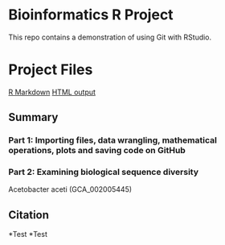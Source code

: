 # Bioinformatics R Project
This repo contains a demonstration of using Git with RStudio.

Project Files
=====================================================
[R Markdown](https://github.com/layjulia/bioinformatics/blob/main/AT4.Rmd)
[HTML output](https://github.com/layjulia/bioinformatics/blob/main/AT4.html)

## Summary

### Part 1: Importing files, data wrangling, mathematical operations, plots and saving code on GitHub
### Part 2: Examining biological sequence diversity
Acetobacter aceti (GCA_002005445)

Citation
--------
*Test
*Test